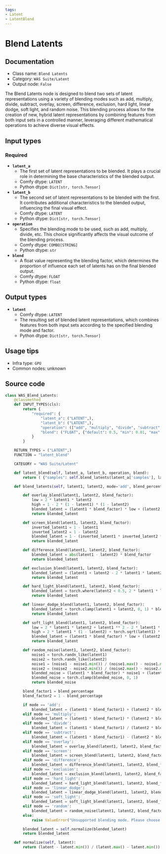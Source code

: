 ```yaml
---
tags:
- Latent
- LatentBlend
---
```


# Blend Latents
## Documentation
- Class name: `Blend Latents`
- Category: `WAS Suite/Latent`
- Output node: `False`

The Blend Latents node is designed to blend two sets of latent representations using a variety of blending modes such as add, multiply, divide, subtract, overlay, screen, difference, exclusion, hard light, linear dodge, soft light, and random noise. This blending process allows for the creation of new, hybrid latent representations by combining features from both input sets in a controlled manner, leveraging different mathematical operations to achieve diverse visual effects.
## Input types
### Required
- **`latent_a`**
    - The first set of latent representations to be blended. It plays a crucial role in determining the base characteristics of the blended output.
    - Comfy dtype: `LATENT`
    - Python dtype: `Dict[str, torch.Tensor]`
- **`latent_b`**
    - The second set of latent representations to be blended with the first. It contributes additional characteristics to the blended output, influencing the final visual effect.
    - Comfy dtype: `LATENT`
    - Python dtype: `Dict[str, torch.Tensor]`
- **`operation`**
    - Specifies the blending mode to be used, such as add, multiply, divide, etc. This choice significantly affects the visual outcome of the blending process.
    - Comfy dtype: `COMBO[STRING]`
    - Python dtype: `str`
- **`blend`**
    - A float value representing the blending factor, which determines the proportion of influence each set of latents has on the final blended output.
    - Comfy dtype: `FLOAT`
    - Python dtype: `float`
## Output types
- **`latent`**
    - Comfy dtype: `LATENT`
    - The resulting set of blended latent representations, which combines features from both input sets according to the specified blending mode and factor.
    - Python dtype: `Dict[str, torch.Tensor]`
## Usage tips
- Infra type: `GPU`
- Common nodes: unknown


## Source code
```python
class WAS_Blend_Latents:
    @classmethod
    def INPUT_TYPES(cls):
        return {
            "required": {
                "latent_a": ("LATENT",),
                "latent_b": ("LATENT",),
                "operation": (["add", "multiply", "divide", "subtract", "overlay", "hard_light", "soft_light", "screen", "linear_dodge", "difference", "exclusion", "random"],),
                "blend": ("FLOAT", {"default": 0.5, "min": 0.01, "max": 1.0, "step": 0.01}),
            }
        }

    RETURN_TYPES = ("LATENT",)
    FUNCTION = "latent_blend"

    CATEGORY = "WAS Suite/Latent"

    def latent_blend(self, latent_a, latent_b, operation, blend):
        return ( {"samples": self.blend_latents(latent_a['samples'], latent_b['samples'], operation, blend)}, )

    def blend_latents(self, latent1, latent2, mode='add', blend_percentage=0.5):

        def overlay_blend(latent1, latent2, blend_factor):
            low = 2 * latent1 * latent2
            high = 1 - 2 * (1 - latent1) * (1 - latent2)
            blended_latent = (latent1 * blend_factor) * low + (latent2 * blend_factor) * high
            return blended_latent

        def screen_blend(latent1, latent2, blend_factor):
            inverted_latent1 = 1 - latent1
            inverted_latent2 = 1 - latent2
            blended_latent = 1 - (inverted_latent1 * inverted_latent2 * (1 - blend_factor))
            return blended_latent

        def difference_blend(latent1, latent2, blend_factor):
            blended_latent = abs(latent1 - latent2) * blend_factor
            return blended_latent

        def exclusion_blend(latent1, latent2, blend_factor):
            blended_latent = (latent1 + latent2 - 2 * latent1 * latent2) * blend_factor
            return blended_latent

        def hard_light_blend(latent1, latent2, blend_factor):
            blended_latent = torch.where(latent2 < 0.5, 2 * latent1 * latent2, 1 - 2 * (1 - latent1) * (1 - latent2)) * blend_factor
            return blended_latent

        def linear_dodge_blend(latent1, latent2, blend_factor):
            blended_latent = torch.clamp(latent1 + latent2, 0, 1) * blend_factor
            return blended_latent

        def soft_light_blend(latent1, latent2, blend_factor):
            low = 2 * latent1 * latent2 + latent1 ** 2 - 2 * latent1 * latent2 * latent1
            high = 2 * latent1 * (1 - latent2) + torch.sqrt(latent1) * (2 * latent2 - 1)
            blended_latent = (latent1 * blend_factor) * low + (latent2 * blend_factor) * high
            return blended_latent

        def random_noise(latent1, latent2, blend_factor):
            noise1 = torch.randn_like(latent1)
            noise2 = torch.randn_like(latent2)
            noise1 = (noise1 - noise1.min()) / (noise1.max() - noise1.min())
            noise2 = (noise2 - noise2.min()) / (noise2.max() - noise2.min())
            blended_noise = (latent1 * blend_factor) * noise1 + (latent2 * blend_factor) * noise2
            blended_noise = torch.clamp(blended_noise, 0, 1)
            return blended_noise

        blend_factor1 = blend_percentage
        blend_factor2 = 1 - blend_percentage

        if mode == 'add':
            blended_latent = (latent1 * blend_factor1) + (latent2 * blend_factor2)
        elif mode == 'multiply':
            blended_latent = (latent1 * blend_factor1) * (latent2 * blend_factor2)
        elif mode == 'divide':
            blended_latent = (latent1 * blend_factor1) / (latent2 * blend_factor2)
        elif mode == 'subtract':
            blended_latent = (latent1 * blend_factor1) - (latent2 * blend_factor2)
        elif mode == 'overlay':
            blended_latent = overlay_blend(latent1, latent2, blend_factor1)
        elif mode == 'screen':
            blended_latent = screen_blend(latent1, latent2, blend_factor1)
        elif mode == 'difference':
            blended_latent = difference_blend(latent1, latent2, blend_factor1)
        elif mode == 'exclusion':
            blended_latent = exclusion_blend(latent1, latent2, blend_factor1)
        elif mode == 'hard_light':
            blended_latent = hard_light_blend(latent1, latent2, blend_factor1)
        elif mode == 'linear_dodge':
            blended_latent = linear_dodge_blend(latent1, latent2, blend_factor1)
        elif mode == 'soft_light':
            blended_latent = soft_light_blend(latent1, latent2, blend_factor1)
        elif mode == 'random':
            blended_latent = random_noise(latent1, latent2, blend_factor1)
        else:
            raise ValueError("Unsupported blending mode. Please choose from 'add', 'multiply', 'divide', 'subtract', 'overlay', 'screen', 'difference', 'exclusion', 'hard_light', 'linear_dodge', 'soft_light', 'custom_noise'.")

        blended_latent = self.normalize(blended_latent)
        return blended_latent

    def normalize(self, latent):
        return (latent - latent.min()) / (latent.max() - latent.min())

```

